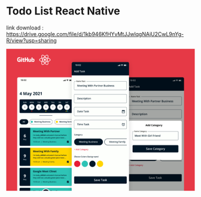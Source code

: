 
# Todo List React Native

link download : https://drive.google.com/file/d/1kb946KfHYvMtJJwlqgNAjU2CwL9nYg-R/view?usp=sharing

![alt text](./src/assets/image-for-github.png)

